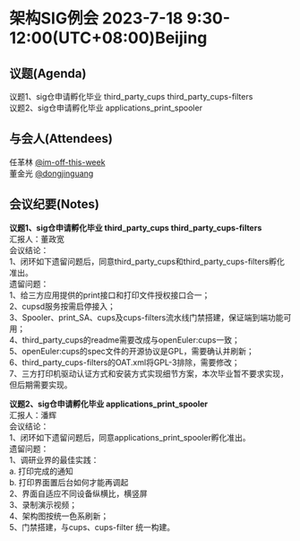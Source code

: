 # 架构SIG例会 2023-7-18 9:30-12:00(UTC+08:00)Beijing

## 议题(Agenda)

议题1、sig仓申请孵化毕业 third_party_cups third_party_cups-filters  
议题2、sig仓申请孵化毕业 applications_print_spooler  

## 与会人(Attendees)

任革林 [@im-off-this-week](https://gitee.com/im-off-this-week)  
董金光 [@dongjinguang](https://gitee.com/dongjinguang)  

## 会议纪要(Notes)

**议题1、sig仓申请孵化毕业 third_party_cups third_party_cups-filters**  
汇报人：董政宽  
会议结论：  
1、闭环如下遗留问题后，同意third_party_cups和third_party_cups-filters孵化准出。  
遗留问题：  
1、给三方应用提供的print接口和打印文件授权接口合一；  
2、cupsd服务按需启停接入；  
3、Spooler、print_SA、cups及cups-filters流水线门禁搭建，保证端到端功能可用；  
4、third_party_cups的readme需要改成与openEuler:cups一致；  
5、openEuler:cups的spec文件的开源协议是GPL，需要确认并刷新；  
6、third_party_cups-filters的OAT.xml将GPL-3排除，需要修改；  
7、三方打印机驱动认证方式和安装方式实现细节方案，本次毕业暂不要求实现，但后期需要实现。  

**议题2、sig仓申请孵化毕业 applications_print_spooler**  
汇报人：潘辉  
会议结论：  
1、闭环如下遗留问题后，同意applications_print_spooler孵化准出。  
遗留问题：  
1、调研业界的最佳实践：  
  a. 打印完成的通知  
  b. 打印界面置后台如何才能再调起  
2、界面自适应不同设备纵横比，横竖屏  
3、录制演示视频；  
4、架构图按统一色系刷新；  
5、门禁搭建，与cups、cups-filter 统一构建。  
